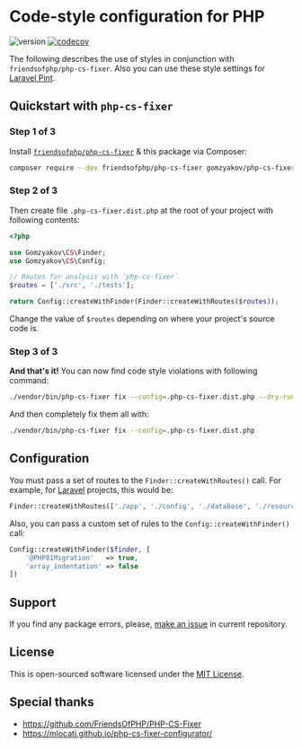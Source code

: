 # Code-style configuration for PHP

![version](https://img.shields.io/badge/release-v1.3.0-blue)
[![codecov](https://codecov.io/gh/gomzyakov/php-cs-fixer-config/branch/main/graph/badge.svg?token=RH46YRL1CN)](https://codecov.io/gh/gomzyakov/php-code-style)

The following describes the use of styles in conjunction with `friendsofphp/php-cs-fixer`. Also you can use these style settings for [Laravel Pint](PINT.md).

## Quickstart with `php-cs-fixer`

### Step 1 of 3

Install [`friendsofphp/php-cs-fixer`](https://github.com/FriendsOfPHP/PHP-CS-Fixer) & this package via Composer:

```sh
composer require --dev friendsofphp/php-cs-fixer gomzyakov/php-cs-fixer-config
```

### Step 2 of 3

Then create file `.php-cs-fixer.dist.php` at the root of your project with following contents:

```php
<?php

use Gomzyakov\CS\Finder;
use Gomzyakov\CS\Config;

// Routes for analysis with `php-cs-fixer`
$routes = ['./src', './tests'];

return Config::createWithFinder(Finder::createWithRoutes($routes));
```

Change the value of `$routes` depending on where your project's source code is.

### Step 3 of 3

**And that's it!** You can now find code style violations with following command:

```sh
./vendor/bin/php-cs-fixer fix --config=.php-cs-fixer.dist.php --dry-run
```

And then completely fix them all with:

```sh
./vendor/bin/php-cs-fixer fix --config=.php-cs-fixer.dist.php
```

## Configuration

You must pass a set of routes to the `Finder::createWithRoutes()` call. For example, for [Laravel](https://laravel.com) projects, this would be:

```php
Finder::createWithRoutes(['./app', './config', './database', './resources', './routes', './tests'])
```

Also, you can pass a custom set of rules to the `Config::createWithFinder()` call:

```php
Config::createWithFinder($finder, [
    '@PHP81Migration'   => true,
    'array_indentation' => false
])
```

## Support

If you find any package errors, please, [make an issue](https://github.com/gomzyakov/php-cs-fixer-config/issues) in current repository.

## License

This is open-sourced software licensed under the [MIT License](https://github.com/gomzyakov/php-cs-fixer-config/blob/main/LICENSE).

## Special thanks

- https://github.com/FriendsOfPHP/PHP-CS-Fixer
- https://mlocati.github.io/php-cs-fixer-configurator/
